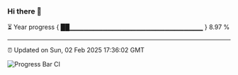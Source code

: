 ### Hi there 👋

⏳ Year progress { ██▁▁▁▁▁▁▁▁▁▁▁▁▁▁▁▁▁▁▁▁▁▁▁▁▁▁▁▁ } 8.97 %

---

⏰ Updated on Sun, 02 Feb 2025 17:36:02 GMT

![Progress Bar CI](https://github.com/IshwaranRudhara/GIT-ACTION/workflows/Progress%20Bar%20CI/badge.svg)
